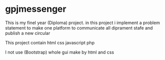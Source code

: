 # gpjmessenger
This is my finel year (Diploma) project. in this project i implement a problem statement to make one platform to communicate all diprament stafe and publish a new circular 

This project contain 
html
css
javascript
php 

I not use (Bootstrap) whole gui make by html and css 

